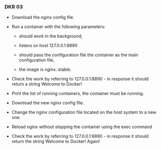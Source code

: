 
### DKR 03 

- Download the nginx config file.

- Run a container with the following parameters:

  - should work in the background,

  - listens on host 127.0.0.1:8890

  - should pass the configuration file the container as the main configuration file,
 
  - the image is nginx: stable.

- Check the work by referring to 127.0.0.1:8890 - in response it should return a string Welcome to Docker!

- Print the list of running containers, the container must be running.

- Download the new nginx config file.

- Change the nginx configuration file located on the host system to a new one.

- Reload nginx without stopping the container using the exec command

- Check the work by referring to 127.0.0.1:8890 - in response it should return the string Welcome to Docker! Again!

